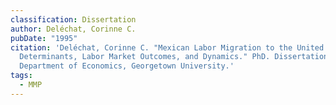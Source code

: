 ```yaml
---
classification: Dissertation
author: Deléchat, Corinne C.
pubDate: "1995"
citation: 'Deléchat, Corinne C. "Mexican Labor Migration to the United States:
  Determinants, Labor Market Outcomes, and Dynamics." PhD. Dissertation,
  Department of Economics, Georgetown University.'
tags:
  - MMP
---
```

